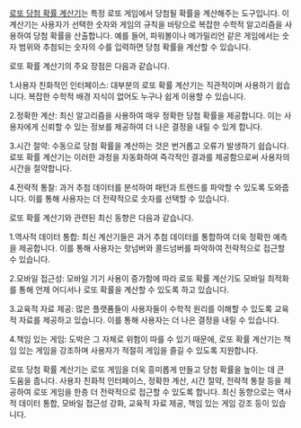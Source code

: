 <p><a href="https://freetto.net/">로또 당첨 확률 계산기</a>는 특정 로또 게임에서 당첨될 확률을 계산해주는 도구입니다. 이 계산기는 사용자가 선택한 숫자와 게임의 규칙을 바탕으로 복잡한 수학적 알고리즘을 사용하여 당첨 확률을 산출합니다. 예를 들어, 파워볼이나 메가밀리언 같은 게임에서는 숫자 범위와 추첨되는 숫자의 수를 입력하면 당첨 확률을 계산할 수 있습니다​.</p>

<p>로또 확률 계산기의 주요 장점은 다음과 같습니다.</p>
<p>1.사용자 친화적인 인터페이스: 대부분의 로또 확률 계산기는 직관적이며 사용하기 쉽습니다. 복잡한 수학적 배경 지식이 없어도 누구나 쉽게 이용할 수 있습니다.</p>
<p>2.정확한 계산: 최신 알고리즘을 사용하여 매우 정확한 당첨 확률을 제공합니다. 이는 사용자에게 신뢰할 수 있는 정보를 제공하여 더 나은 결정을 내릴 수 있게 합니다​.</p>
<p>3.시간 절약: 수동으로 당첨 확률을 계산하는 것은 번거롭고 오류가 발생하기 쉽습니다. 로또 확률 계산기는 이러한 과정을 자동화하여 즉각적인 결과를 제공함으로써 사용자의 시간을 절약합니다​.</p>
<p>4.전략적 통찰: 과거 추첨 데이터를 분석하여 패턴과 트렌드를 파악할 수 있도록 도와줍니다. 이를 통해 사용자는 더 전략적으로 숫자를 선택할 수 있습니다​.</p>

<p>로또 확률 계산기와 관련된 최신 동향은 다음과 같습니다.</p>
<p>1.역사적 데이터 통합: 최신 계산기들은 과거 추첨 데이터를 통합하여 더욱 정확한 예측을 제공합니다. 이를 통해 사용자는 핫넘버와 콜드넘버를 파악하여 전략적으로 접근할 수 있습니다​.</p>
<p>2.모바일 접근성: 모바일 기기 사용이 증가함에 따라 로또 확률 계산기도 모바일 최적화를 통해 언제 어디서나 로또 확률을 계산할 수 있도록 하고 있습니다.</p>
<p>3.교육적 자료 제공: 많은 플랫폼들이 사용자들이 수학적 원리를 이해할 수 있도록 교육적 자료를 제공하고 있습니다. 이를 통해 사용자는 더 나은 결정을 내릴 수 있습니다​.</p>
<p>4.책임 있는 게임: 도박은 그 자체로 위험이 따를 수 있기 때문에, 로또 확률 계산기는 책임 있는 게임을 강조하며 사용자가 적절히 게임을 즐길 수 있도록 지원합니다.</p>

<p>로또 당첨 확률 계산기는 로또 게임을 더욱 흥미롭게 만들고 당첨 확률을 높이는 데 큰 도움을 줍니다. 사용자 친화적 인터페이스, 정확한 계산, 시간 절약, 전략적 통찰 등을 제공하여 로또 게임을 한층 더 전략적으로 접근할 수 있도록 합니다. 최신 동향으로는 역사적 데이터 통합, 모바일 접근성 강화, 교육적 자료 제공, 책임 있는 게임 강조 등이 있습니다.</p>
